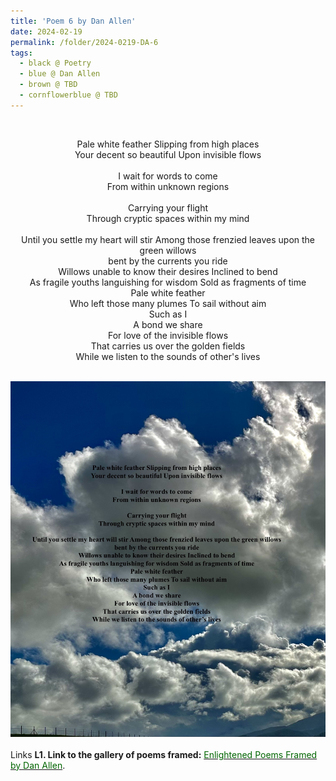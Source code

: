 ```yaml
---
title: 'Poem 6 by Dan Allen'
date: 2024-02-19
permalink: /folder/2024-0219-DA-6
tags:
  - black @ Poetry
  - blue @ Dan Allen
  - brown @ TBD
  - cornflowerblue @ TBD
---
```


<br>

<p align="center">
Pale white feather Slipping from high places<br>
Your decent so beautiful Upon invisible flows<br>
<br>
I wait for words to come<br>
From within unknown regions<br>
<br>
Carrying your flight<br>
Through cryptic spaces within my mind<br>
<br>
Until you settle my heart will stir Among those frenzied leaves upon the green willows<br>
bent by the currents you ride<br>
Willows unable to know their desires Inclined to bend<br>
As fragile youths languishing for wisdom Sold as fragments of time<br>
Pale white feather<br>
Who left those many plumes To sail without aim<br>
Such as I<br>
A bond we share<br>
For love of the invisible flows<br>
That carries us over the golden fields<br>
While we listen to the sounds of other's lives<br>
</p>

<br>

<div style="text-align: center"><img src="/images/Poem_6_by_Dan_Allen.jpeg" /></div>

<br>

<wave-list>
<list-title color="DarkSeaGreen" width="25">Links</list-title>
  <list-item color="BlanchedAlmond"  width="285"><b> L1. Link to the gallery of poems framed:</b> <a href="https://imageevent.com/sahaja/art/enlightenedpoemsframedbydanallen"><font color="DarkGreen">Enlightened Poems Framed by Dan Allen</font></a>. </list-item>
</wave-list>